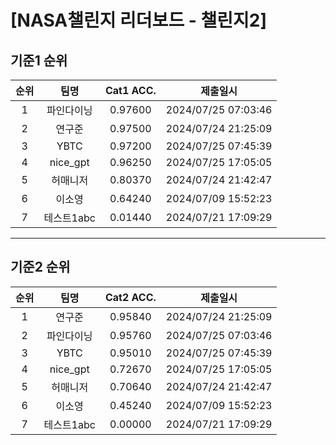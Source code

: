 # [NASA챌린지 리더보드 - 챌린지2]
## 기준1 순위
| 순위 | 팀명 | Cat1 ACC. | 제출일시 |
|:----:|:----:|:-----:|:----:|
| 1 | 파인다이닝 | 0.97600 | 2024/07/25 07:03:46 |
| 2 | 연구준 | 0.97500 | 2024/07/24 21:25:09 |
| 3 | YBTC | 0.97200 | 2024/07/25 07:45:39 |
| 4 | nice_gpt | 0.96250 | 2024/07/25 17:05:05 |
| 5 | 허매니저 | 0.80370 | 2024/07/24 21:42:47 |
| 6 | 이소영 | 0.64240 | 2024/07/09 15:52:23 |
| 7 | 테스트1abc | 0.01440 | 2024/07/21 17:09:29 |
___
## 기준2 순위
| 순위 | 팀명 | Cat2 ACC. | 제출일시 |
|:----:|:----:|:-----:|:----:|
| 1 | 연구준 | 0.95840 | 2024/07/24 21:25:09 |
| 2 | 파인다이닝 | 0.95760 | 2024/07/25 07:03:46 |
| 3 | YBTC | 0.95010 | 2024/07/25 07:45:39 |
| 4 | nice_gpt | 0.72670 | 2024/07/25 17:05:05 |
| 5 | 허매니저 | 0.70640 | 2024/07/24 21:42:47 |
| 6 | 이소영 | 0.45240 | 2024/07/09 15:52:23 |
| 7 | 테스트1abc | 0.00000 | 2024/07/21 17:09:29 |
